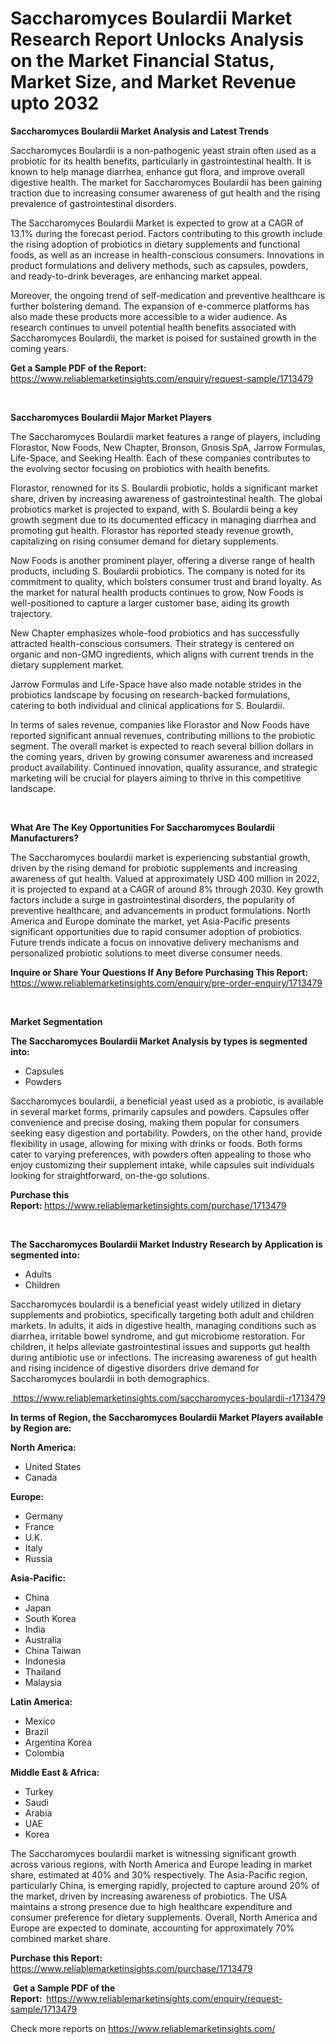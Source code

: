 <p><h1>Saccharomyces Boulardii Market Research Report Unlocks Analysis on the Market Financial Status, Market Size, and Market Revenue upto 2032</h1></p><p><strong>Saccharomyces Boulardii Market Analysis and Latest Trends</strong></p>
<p><p>Saccharomyces Boulardii is a non-pathogenic yeast strain often used as a probiotic for its health benefits, particularly in gastrointestinal health. It is known to help manage diarrhea, enhance gut flora, and improve overall digestive health. The market for Saccharomyces Boulardii has been gaining traction due to increasing consumer awareness of gut health and the rising prevalence of gastrointestinal disorders.</p><p>The Saccharomyces Boulardii Market is expected to grow at a CAGR of 13.1% during the forecast period. Factors contributing to this growth include the rising adoption of probiotics in dietary supplements and functional foods, as well as an increase in health-conscious consumers. Innovations in product formulations and delivery methods, such as capsules, powders, and ready-to-drink beverages, are enhancing market appeal.</p><p>Moreover, the ongoing trend of self-medication and preventive healthcare is further bolstering demand. The expansion of e-commerce platforms has also made these products more accessible to a wider audience. As research continues to unveil potential health benefits associated with Saccharomyces Boulardii, the market is poised for sustained growth in the coming years.</p></p>
<p><strong>Get a Sample PDF of the Report:&nbsp;</strong> <a href="https://www.reliablemarketinsights.com/enquiry/request-sample/1713479?utm_campaign=2933&utm_medium=2&utm_source=Github&utm_content=ia&utm_term=08032025&utm_id=saccharomyces-boulardii">https://www.reliablemarketinsights.com/enquiry/request-sample/1713479</a></p>
<p>&nbsp;</p>
<p><strong>Saccharomyces Boulardii Major Market Players</strong></p>
<p><p>The Saccharomyces Boulardii market features a range of players, including Florastor, Now Foods, New Chapter, Bronson, Gnosis SpA, Jarrow Formulas, Life-Space, and Seeking Health. Each of these companies contributes to the evolving sector focusing on probiotics with health benefits.</p><p>Florastor, renowned for its S. Boulardii probiotic, holds a significant market share, driven by increasing awareness of gastrointestinal health. The global probiotics market is projected to expand, with S. Boulardii being a key growth segment due to its documented efficacy in managing diarrhea and promoting gut health. Florastor has reported steady revenue growth, capitalizing on rising consumer demand for dietary supplements.</p><p>Now Foods is another prominent player, offering a diverse range of health products, including S. Boulardii probiotics. The company is noted for its commitment to quality, which bolsters consumer trust and brand loyalty. As the market for natural health products continues to grow, Now Foods is well-positioned to capture a larger customer base, aiding its growth trajectory.</p><p>New Chapter emphasizes whole-food probiotics and has successfully attracted health-conscious consumers. Their strategy is centered on organic and non-GMO ingredients, which aligns with current trends in the dietary supplement market.</p><p>Jarrow Formulas and Life-Space have also made notable strides in the probiotics landscape by focusing on research-backed formulations, catering to both individual and clinical applications for S. Boulardii. </p><p>In terms of sales revenue, companies like Florastor and Now Foods have reported significant annual revenues, contributing millions to the probiotic segment. The overall market is expected to reach several billion dollars in the coming years, driven by growing consumer awareness and increased product availability. Continued innovation, quality assurance, and strategic marketing will be crucial for players aiming to thrive in this competitive landscape.</p></p>
<p>&nbsp;</p>
<p><strong>What Are The Key Opportunities For Saccharomyces Boulardii Manufacturers?</strong></p>
<p><p>The Saccharomyces boulardii market is experiencing substantial growth, driven by the rising demand for probiotic supplements and increasing awareness of gut health. Valued at approximately USD 400 million in 2022, it is projected to expand at a CAGR of around 8% through 2030. Key growth factors include a surge in gastrointestinal disorders, the popularity of preventive healthcare, and advancements in product formulations. North America and Europe dominate the market, yet Asia-Pacific presents significant opportunities due to rapid consumer adoption of probiotics. Future trends indicate a focus on innovative delivery mechanisms and personalized probiotic solutions to meet diverse consumer needs.</p></p>
<p><strong>Inquire or Share Your Questions If Any Before Purchasing This Report:</strong> <a href="https://www.reliablemarketinsights.com/enquiry/pre-order-enquiry/1713479?utm_campaign=2933&utm_medium=2&utm_source=Github&utm_content=ia&utm_term=08032025&utm_id=saccharomyces-boulardii">https://www.reliablemarketinsights.com/enquiry/pre-order-enquiry/1713479</a></p>
<p>&nbsp;</p>
<p><strong>Market Segmentation</strong></p>
<p><strong>The Saccharomyces Boulardii Market Analysis by types is segmented into:</strong></p>
<p><ul><li>Capsules</li><li>Powders</li></ul></p>
<p><p>Saccharomyces boulardii, a beneficial yeast used as a probiotic, is available in several market forms, primarily capsules and powders. Capsules offer convenience and precise dosing, making them popular for consumers seeking easy digestion and portability. Powders, on the other hand, provide flexibility in usage, allowing for mixing with drinks or foods. Both forms cater to varying preferences, with powders often appealing to those who enjoy customizing their supplement intake, while capsules suit individuals looking for straightforward, on-the-go solutions.</p></p>
<p><strong>Purchase this Report:&nbsp;</strong><a href="https://www.reliablemarketinsights.com/purchase/1713479?utm_campaign=2933&utm_medium=2&utm_source=Github&utm_content=ia&utm_term=08032025&utm_id=saccharomyces-boulardii">https://www.reliablemarketinsights.com/purchase/1713479</a></p>
<p>&nbsp;</p>
<p><strong>The Saccharomyces Boulardii Market Industry Research by Application is segmented into:</strong></p>
<p><ul><li>Adults</li><li>Children</li></ul></p>
<p><p>Saccharomyces boulardii is a beneficial yeast widely utilized in dietary supplements and probiotics, specifically targeting both adult and children markets. In adults, it aids in digestive health, managing conditions such as diarrhea, irritable bowel syndrome, and gut microbiome restoration. For children, it helps alleviate gastrointestinal issues and supports gut health during antibiotic use or infections. The increasing awareness of gut health and rising incidence of digestive disorders drive demand for Saccharomyces boulardii in both demographics.</p></p>
<p><a href="https://www.reliablemarketinsights.com/saccharomyces-boulardii-r1713479?utm_campaign=2933&utm_medium=2&utm_source=Github&utm_content=ia&utm_term=08032025&utm_id=saccharomyces-boulardii">&nbsp;https://www.reliablemarketinsights.com/saccharomyces-boulardii-r1713479</a></p>
<p><strong>In terms of Region, the Saccharomyces Boulardii Market Players available by Region are:</strong></p>
<p>
    <p> <strong> North America: </strong>
        <ul>
            <li>United States</li>
            <li>Canada</li>
        </ul>
        </p> 
    <p> <strong> Europe: </strong>
        <ul>
            <li>Germany</li>
            <li>France</li>
            <li>U.K.</li>
            <li>Italy</li>
            <li>Russia</li>
        </ul>
        </p> 
    <p> <strong> Asia-Pacific: </strong>
        <ul>
            <li>China</li>
            <li>Japan</li>
            <li>South Korea</li>
            <li>India</li>
            <li>Australia</li>
            <li>China Taiwan</li>
            <li>Indonesia</li>
            <li>Thailand</li>
            <li>Malaysia</li>
        </ul>
        </p> 
    <p> <strong> Latin America: </strong>
        <ul>
            <li>Mexico</li>
            <li>Brazil</li>
            <li>Argentina Korea</li>
            <li>Colombia</li>
        </ul>
        </p> 
    <p> <strong> Middle East & Africa: </strong>
        <ul>
            <li>Turkey</li>
            <li>Saudi</li>
            <li>Arabia</li>
            <li>UAE</li>
            <li>Korea</li>
        </ul>
    </p>
    </p>
<p><p>The Saccharomyces boulardii market is witnessing significant growth across various regions, with North America and Europe leading in market share, estimated at 40% and 30% respectively. The Asia-Pacific region, particularly China, is emerging rapidly, projected to capture around 20% of the market, driven by increasing awareness of probiotics. The USA maintains a strong presence due to high healthcare expenditure and consumer preference for dietary supplements. Overall, North America and Europe are expected to dominate, accounting for approximately 70% combined market share.</p></p>
<p><strong>Purchase this Report: </strong><a href="https://www.reliablemarketinsights.com/purchase/1713479?utm_campaign=2933&utm_medium=2&utm_source=Github&utm_content=ia&utm_term=08032025&utm_id=saccharomyces-boulardii">https://www.reliablemarketinsights.com/purchase/1713479</a></p>
<p>&nbsp;<strong>Get a Sample PDF of the Report:&nbsp;&nbsp;</strong><a href="https://www.reliablemarketinsights.com/enquiry/request-sample/1713479?utm_campaign=2933&utm_medium=2&utm_source=Github&utm_content=ia&utm_term=08032025&utm_id=saccharomyces-boulardii">https://www.reliablemarketinsights.com/enquiry/request-sample/1713479</a></p>
<p><strong></strong></p>
<p>Check more reports on <a href="https://www.reliablemarketinsights.com/?utm_campaign=2933&utm_medium=2&utm_source=Github&utm_content=ia&utm_term=08032025&utm_id=saccharomyces-boulardii">https://www.reliablemarketinsights.com/</a></p>